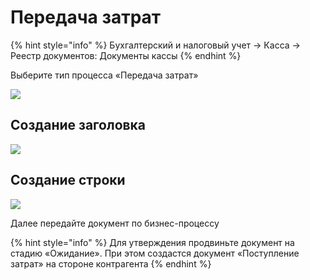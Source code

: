 # Передача затрат

{% hint style="info" %}
Бухгалтерский и налоговый учет → Касса → Реестр документов: Документы кассы
{% endhint %}

Выберите тип процесса «Передача затрат»

![](<../../../.gitbook/assets/image (757).png>)

## Создание заголовка

![](<../../../.gitbook/assets/image (769).png>)

## &#x20;Создание строки&#x20;

![](<../../../.gitbook/assets/image (732).png>)

Далее передайте документ по бизнес-процессу

{% hint style="info" %}
Для утверждения продвиньте документ на стадию «Ожидание». При этом создастся документ «Поступление затрат» на стороне контрагента
{% endhint %}
